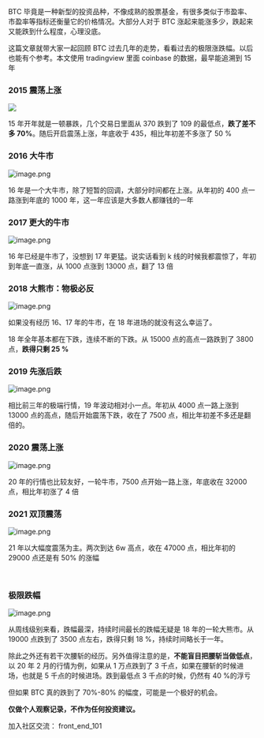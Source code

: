 BTC 毕竟是一种新型的投资品种，不像成熟的股票基金，有很多类似于市盈率、市盈率等指标还衡量它的价格情况。大部分人对于 BTC 涨起来能涨多少，跌起来又能跌到什么程度，心理没底。
​

这篇文章就带大家一起回顾 BTC 过去几年的走势，看看过去的极限涨跌幅。以后也能有个参考。本文使用 tradingview 里面 coinbase 的数据，最早能追溯到 15 年

### 2015 震荡上涨

![](https://s3.bmp.ovh/imgs/2022/02/e7072bdf8554a037.png)

15 年开年就是一顿暴跌，几个交易日里面从 370 跌到了 109 的最低点，**跌了差不多 70%**。随后开启震荡上涨，年底收于 435，相比年初差不多涨了 50 %
​

### 2016 大牛市

![image.png](https://cdn.nlark.com/yuque/0/2022/png/297838/1644410064409-9c936371-9921-4b4f-9dac-524e2ca0df75.png#clientId=u40890c69-be54-4&crop=0&crop=0&crop=1&crop=1&from=paste&height=408&id=uc6d100bf&margin=%5Bobject%20Object%5D&name=image.png&originHeight=816&originWidth=1380&originalType=binary&ratio=1&rotation=0&showTitle=false&size=320525&status=done&style=none&taskId=uf4478c88-ba4c-4991-bd28-09d2bf45cc6&title=&width=690)

16 年是一个大牛市，除了短暂的回调，大部分时间都在上涨。从年初的 400 点一路涨到年底的 1000 年，这一年应该是大多数人都赚钱的一年
​

### 2017 更大的牛市

![image.png](https://cdn.nlark.com/yuque/0/2022/png/297838/1644410139763-7a8eb4c9-8dfe-4e37-97b4-c1c4625a67f0.png#clientId=u40890c69-be54-4&crop=0&crop=0&crop=1&crop=1&from=paste&height=409&id=uae19a1cc&margin=%5Bobject%20Object%5D&name=image.png&originHeight=818&originWidth=1396&originalType=binary&ratio=1&rotation=0&showTitle=false&size=313811&status=done&style=none&taskId=ud17f8eba-7b4c-47fa-b85e-b63e8d4e366&title=&width=698)

16 年已经是牛市了，没想到 17 年更猛。说实话看到 k 线的时候我都震惊了，年初到年底一直涨，从 1000 点涨到 13000 点，翻了 13 倍
​

### 2018 大熊市：物极必反

![image.png](https://cdn.nlark.com/yuque/0/2022/png/297838/1644410264312-cb419a1c-cd88-48a0-80fb-c05d20824c73.png#clientId=u40890c69-be54-4&crop=0&crop=0&crop=1&crop=1&from=paste&height=407&id=uaa5c70e1&margin=%5Bobject%20Object%5D&name=image.png&originHeight=813&originWidth=1390&originalType=binary&ratio=1&rotation=0&showTitle=false&size=346681&status=done&style=none&taskId=uebb276d3-b8c9-48e8-996f-7156f1170fa&title=&width=695)

如果没有经历 16、17 年的牛市，在 18 年进场的就没有这么幸运了。
​

18 年全年基本都在下跌，连续不断的下跌。从 15000 点的高点一路跌到了 3800 点，**跌得只剩 25 %**

### 2019 先涨后跌

![image.png](https://cdn.nlark.com/yuque/0/2022/png/297838/1644410453318-ad1402d2-709a-4587-9137-2707254b2a26.png#clientId=u40890c69-be54-4&crop=0&crop=0&crop=1&crop=1&from=paste&height=410&id=u00c67180&margin=%5Bobject%20Object%5D&name=image.png&originHeight=820&originWidth=1398&originalType=binary&ratio=1&rotation=0&showTitle=false&size=327649&status=done&style=none&taskId=uc78af01b-a946-4350-85be-916e065471a&title=&width=699)

相比前三年的极端行情，19 年波动相对小一点。年初从 4000 点一路上涨到 13000 点的高点，随后开始震荡下跌，收在了 7500 点，相比年初差不多还是翻倍的。
​

### 2020 震荡上涨

![image.png](https://cdn.nlark.com/yuque/0/2022/png/297838/1644410754070-836dfa50-3c39-4291-8a9a-9b24d7002acb.png#clientId=u40890c69-be54-4&crop=0&crop=0&crop=1&crop=1&from=paste&height=426&id=u4dee6193&margin=%5Bobject%20Object%5D&name=image.png&originHeight=851&originWidth=1402&originalType=binary&ratio=1&rotation=0&showTitle=false&size=331602&status=done&style=none&taskId=u8fcfdffd-ed94-4c28-925b-5e074227202&title=&width=701)

20 年的行情也比较友好，一轮牛市，7500 点开始一路上涨，年底收在 32000 点，相比年初涨了 4 倍
​

### 2021 双顶震荡

![image.png](https://cdn.nlark.com/yuque/0/2022/png/297838/1644410847874-6a36c25a-695f-49f5-8f96-f4ea2e033928.png#clientId=u40890c69-be54-4&crop=0&crop=0&crop=1&crop=1&from=paste&height=426&id=u28845e5a&margin=%5Bobject%20Object%5D&name=image.png&originHeight=852&originWidth=1398&originalType=binary&ratio=1&rotation=0&showTitle=false&size=484571&status=done&style=none&taskId=u30451ecd-cdf3-4009-8761-c96b4698f9e&title=&width=699)

21 年以大幅度震荡为主。两次到达 6w 高点，收在 47000 点，相比年初的 29000 点还是有 50% 的涨幅
​

​

### 极限跌幅

![image.png](https://cdn.nlark.com/yuque/0/2022/png/297838/1644410993297-cfb0b19b-2f4d-47dc-8de8-83b49e30d1fb.png#clientId=u40890c69-be54-4&crop=0&crop=0&crop=1&crop=1&from=paste&height=427&id=u2e416daf&margin=%5Bobject%20Object%5D&name=image.png&originHeight=854&originWidth=1402&originalType=binary&ratio=1&rotation=0&showTitle=false&size=375663&status=done&style=none&taskId=u9d9a9cf9-b005-4c33-9f58-dadf4f24a59&title=&width=701)

从周线级别来看，跌幅最深，持续时间最长的跌幅无疑是 18 年的一轮大熊市。从 19000 点跌到了 3500 点左右，跌得只剩 18 %，持续时间略长于一年。
​

除此之外还有若干次腰斩的经历。另外值得注意的是，**不能盲目把腰斩当做低点**，以 20 年 2 月的行情为例，如果从 1 万点跌到了 3 千点，如果在腰斩的时候进场，也就是 5 千点的时候进场。跌到最低点 3 千点的时候，仍然有 40 %的浮亏
​

但如果 BTC 真的跌到了 70%-80% 的幅度，可能是一个极好的机会。
​

**仅做个人观察记录，不作为任何投资建议。**
**​**

加入社区交流： front_end_101
